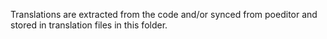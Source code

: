 Translations are extracted from the code and/or synced from poeditor and stored in translation files in this folder.
